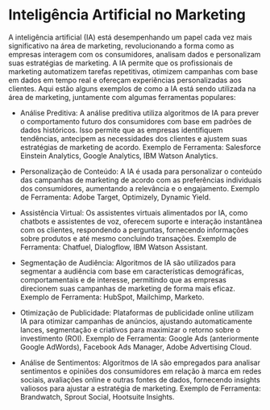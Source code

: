 # Inteligência Artificial no Marketing

A inteligência artificial (IA) está desempenhando um papel cada vez mais significativo na área de marketing, revolucionando a forma como as empresas interagem com os consumidores, analisam dados e personalizam suas estratégias de marketing. A IA permite que os profissionais de marketing automatizem tarefas repetitivas, otimizem campanhas com base em dados em tempo real e ofereçam experiências personalizadas aos clientes. Aqui estão alguns exemplos de como a IA está sendo utilizada na área de marketing, juntamente com algumas ferramentas populares:

- Análise Preditiva: A análise preditiva utiliza algoritmos de IA para prever o comportamento futuro dos consumidores com base em padrões de dados históricos. Isso permite que as empresas identifiquem tendências, antecipem as necessidades dos clientes e ajustem suas estratégias de marketing de acordo.
Exemplo de Ferramenta: Salesforce Einstein Analytics, Google Analytics, IBM Watson Analytics.

- Personalização de Conteúdo: A IA é usada para personalizar o conteúdo das campanhas de marketing de acordo com as preferências individuais dos consumidores, aumentando a relevância e o engajamento.
Exemplo de Ferramenta: Adobe Target, Optimizely, Dynamic Yield.

- Assistência Virtual: Os assistentes virtuais alimentados por IA, como chatbots e assistentes de voz, oferecem suporte e interação instantânea com os clientes, respondendo a perguntas, fornecendo informações sobre produtos e até mesmo concluindo transações.
Exemplo de Ferramenta: Chatfuel, Dialogflow, IBM Watson Assistant.

- Segmentação de Audiência: Algoritmos de IA são utilizados para segmentar a audiência com base em características demográficas, comportamentais e de interesse, permitindo que as empresas direcionem suas campanhas de marketing de forma mais eficaz.
Exemplo de Ferramenta: HubSpot, Mailchimp, Marketo.

- Otimização de Publicidade: Plataformas de publicidade online utilizam IA para otimizar campanhas de anúncios, ajustando automaticamente lances, segmentação e criativos para maximizar o retorno sobre o investimento (ROI).
Exemplo de Ferramenta: Google Ads (anteriormente Google AdWords), Facebook Ads Manager, Adobe Advertising Cloud.

- Análise de Sentimentos: Algoritmos de IA são empregados para analisar sentimentos e opiniões dos consumidores em relação à marca em redes sociais, avaliações online e outras fontes de dados, fornecendo insights valiosos para ajustar a estratégia de marketing.
Exemplo de Ferramenta: Brandwatch, Sprout Social, Hootsuite Insights.

